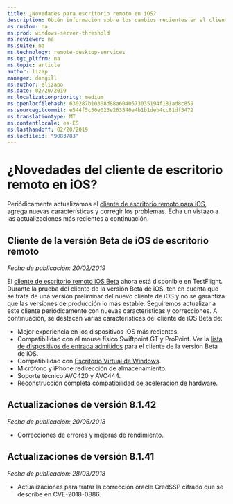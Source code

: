 ```yaml
---
title: ¿Novedades para escritorio remoto en iOS?
description: Obtén información sobre los cambios recientes en el cliente de escritorio remoto para iOS
ms.custom: na
ms.prod: windows-server-threshold
ms.reviewer: na
ms.suite: na
ms.technology: remote-desktop-services
ms.tgt_pltfrm: na
ms.topic: article
author: lizap
manager: dongill
ms.author: elizapo
ms.date: 02/20/2019
ms.localizationpriority: medium
ms.openlocfilehash: 630287b10308d88a6040573035194f181ad8c859
ms.sourcegitcommit: e544f5c50e023e263540e4b1b1deb4cc81df5472
ms.translationtype: MT
ms.contentlocale: es-ES
ms.lasthandoff: 02/20/2019
ms.locfileid: "9083783"
---
```

# ¿Novedades del cliente de escritorio remoto en iOS?

Periódicamente actualizamos el [cliente de escritorio remoto para iOS](remote-desktop-ios.md), agrega nuevas características y corregir los problemas. Echa un vistazo a las actualizaciones más recientes a continuación.

## Cliente de la versión Beta de iOS de escritorio remoto
*Fecha de publicación: 20/02/2019*

El [cliente de escritorio remoto iOS Beta](remote-desktop-ios.md#download-the-remote-desktop-ios-beta-client) ahora está disponible en TestFlight. Durante la prueba del cliente de la versión Beta de iOS, ten en cuenta que se trata de una versión preliminar del nuevo cliente de iOS y no se garantiza que las versiones de producción lo más estable. Seguiremos actualizar a este cliente periódicamente con nuevas características y correcciones. A continuación, se destacan varias características del cliente de iOS Beta de:

- Mejor experiencia en los dispositivos iOS más recientes.
- Compatibilidad con el mouse físico Swiftpoint GT y ProPoint. Ver la [lista de dispositivos de entrada admitidos](remote-desktop-ios.md#supported-input-devices) para el cliente de la versión Beta de iOS.
- Compatibilidad con [Escritorio Virtual de Windows](https://aka.ms/wvd).
- Micrófono y iPhone redirección de almacenamiento.
- Soporte técnico AVC420 y AVC444.
- Reconstrucción completa compatibilidad de aceleración de hardware.

## Actualizaciones de versión 8.1.42
*Fecha de publicación: 20/06/2018*

- Correcciones de errores y mejoras de rendimiento.

## Actualizaciones de versión 8.1.41
*Fecha de publicación: 28/03/2018*

- Actualizaciones para tratar la corrección oracle CredSSP cifrado que se describe en CVE-2018-0886.
 
